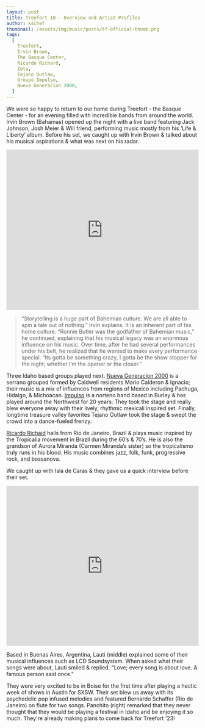```yaml
---
layout: post
title: Treefort 10 - Overview and Artist Profiles
author: kschef
thumbnail: /assets/img/music/posts/tf-official-thumb.png
tags:
  [
    Treefort,
    Irvin Brown,
    The Basque Center,
    Ricardo Richard,
    Zeta,
    Tejano Outlaw,
    Groupo Impulso,
    Nueva Generacion 2000,
  ]
---
```


We were so happy to return to our home during Treefort - the Basque Center - for an evening filled with incredible bands from around the world. Irvin Brown (Bahamas) opened up the night with a live band featuring Jack Johnson, Josh Meier & Will friend, performing music mostly from his ‘Life & Liberty’ album. Before his set, we caught up with Irvin Brown & talked about his musical aspirations & what was next on his radar.

<iframe width="100%" height="420" src="https://www.youtube.com/embed/Dj6JV_6PgYM" title="YouTube video player" frameborder="0" allow="accelerometer; autoplay; clipboard-write; encrypted-media; gyroscope; picture-in-picture" allowfullscreen></iframe>

> “Storytelling is a huge part of Bahemian culture. We are all able to spin a tale out of nothing.” Irvin explains. It is an inherent part of his home culture. “Ronnie Butler was the godfather of Bahemian music,” he continued, explaining that his musical legacy was an enormous influence on his music. Over time, after he had several performances under his belt, he realized that he wanted to make every performance special. “Its gotta be something crazy, I gotta be the show stopper for the night; whether I’m the opener or the closer.”

Three Idaho based groups played next. [Nueva Generacion 2000](https://www.treefortmusicfest.com/performer/nueva-generacion-2000/) is a serrano grouped formed by Caldwell residents Mario Calderon & Ignacio; their music is a mix of influences from regions of Mexico including Pachuga, Hidalgo, & Michoacan. [Impulso](https://www.treefortmusicfest.com/performer/impulso/) is a norteno band based in Burley & has played around the Northwest for 20 years. They took the stage and really blew everyone away with their lively, rhythmic mexicali inspired set. Finally, longtime treasure valley favorites Tejano Outlaw took the stage & swept the crowd into a dance-fueled frenzy.

[Ricardo Richaid](https://www.treefortmusicfest.com/performer/ricardo-richaid/) hails from Rio de Janeiro, Brazil & plays music inspired by the Tropicalia movement in Brazil during the 60’s & 70’s. He is also the grandson of Aurora Miranda (Carmen Miranda’s sister) so the tropicalismo truly runs in his blood. His music combines jazz, folk, funk, progressive rock, and bossanova.

We caught up with Isla de Caras & they gave us a quick interview before their set.

<iframe width="100%" height="420" src="https://www.youtube.com/embed/SLmX7NHCmrs" title="YouTube video player" frameborder="0" allow="accelerometer; autoplay; clipboard-write; encrypted-media; gyroscope; picture-in-picture" allowfullscreen></iframe>

Based in Buenas Aires, Argentina, Lauti (middle) explained some of their musical influences such as LCD Soundsystem. When asked what their songs were about, Lauti smiled & replied. "Love; every song is about love. A famous person said once."

They were very excited to be in Boise for the first time after playing a hectic week of shows in Austin for SXSW. Their set blew us away with its psychedelic pop infused melodies and featured Bernardo Schaffer (Rio de Janeiro) on flute for two songs. Panchito (right) remarked that they never thought that they would be playing a festival in Idaho and be enjoying it so much. They're already making plans to come back for Treefort '23!
